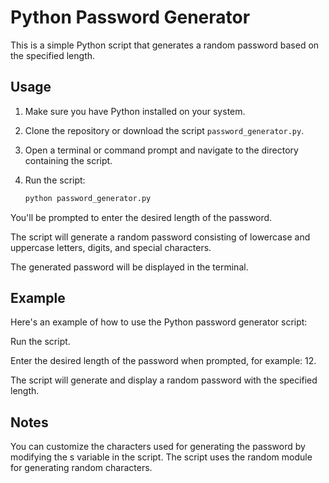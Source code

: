 # Python Password Generator

This is a simple Python script that generates a random password based on the specified length.

## Usage

1. Make sure you have Python installed on your system.

2. Clone the repository or download the script `password_generator.py`.

3. Open a terminal or command prompt and navigate to the directory containing the script.

4. Run the script:

   ```sh
   python password_generator.py


You'll be prompted to enter the desired length of the password.

The script will generate a random password consisting of lowercase and uppercase letters, digits, and special characters.

The generated password will be displayed in the terminal.

## Example
Here's an example of how to use the Python password generator script:

Run the script.

Enter the desired length of the password when prompted, for example: 12.

The script will generate and display a random password with the specified length.

## Notes
You can customize the characters used for generating the password by modifying the s variable in the script.
The script uses the random module for generating random characters.
